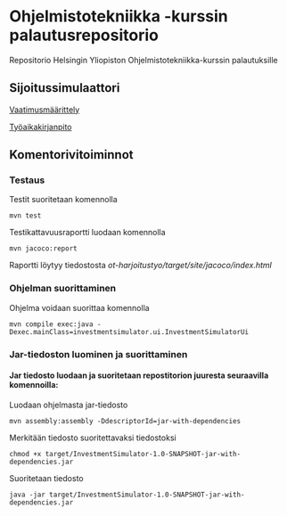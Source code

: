 # Ohjelmistotekniikka -kurssin palautusrepositorio

Repositorio Helsingin Yliopiston Ohjelmistotekniikka-kurssin palautuksille

## Sijoitussimulaattori

[Vaatimusmäärittely](https://github.com/JoakimJoensuu/ot-harjoitustyo/blob/master/dokumentaatio/vaatimusmaarittely.md)

[Työaikakirjanpito](https://github.com/JoakimJoensuu/ot-harjoitustyo/blob/master/dokumentaatio/tyoaikakirjanpito.md)

## Komentorivitoiminnot


### Testaus

Testit suoritetaan komennolla

```
mvn test
```

Testikattavuusraportti luodaan komennolla

```
mvn jacoco:report
```

Raportti löytyy tiedostosta _ot-harjoitustyo/target/site/jacoco/index.html_


### Ohjelman suorittaminen

Ohjelma voidaan suorittaa komennolla

```
mvn compile exec:java -Dexec.mainClass=investmentsimulator.ui.InvestmentSimulatorUi
```


### Jar-tiedoston luominen ja suorittaminen

#### Jar tiedosto luodaan ja suoritetaan repostitorion juuresta seuraavilla komennoilla:

Luodaan ohjelmasta jar-tiedosto

```
mvn assembly:assembly -DdescriptorId=jar-with-dependencies
```

Merkitään tiedosto suoritettavaksi tiedostoksi

```
chmod +x target/InvestmentSimulator-1.0-SNAPSHOT-jar-with-dependencies.jar 
```

Suoritetaan tiedosto

```
java -jar target/InvestmentSimulator-1.0-SNAPSHOT-jar-with-dependencies.jar 
```
